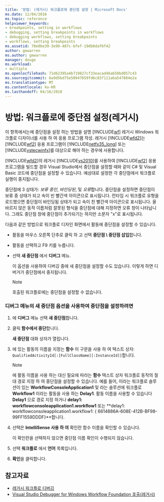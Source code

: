 ```yaml
---
title: '방법: (레거시) 워크플로에 중단점 설정 | Microsoft Docs'
ms.date: 11/04/2016
ms.topic: reference
helpviewer_keywords:
- breakpoints, setting in workflows
- debugging, setting breakpoints in workflows
- debugging workflows, setting breakpoints
- workflows, setting breakpoints
ms.assetid: 78e0be39-3e99-487c-bfef-19db0daf6f42
author: gewarren
ms.author: gewarren
manager: douge
ms.workload:
- multiple
ms.openlocfilehash: 71d62395a4b719827cf33eacad46a650bd057c43
ms.sourcegitcommit: 6a9d5bd75e50947659fd6c837111a6a547884e2a
ms.translationtype: MT
ms.contentlocale: ko-KR
ms.lasthandoff: 04/16/2018
---
```

# <a name="how-to-set-breakpoints-in-workflows-legacy"></a>방법: 워크플로에 중단점 설정(레거시)
이 항목에서는에 중단점을 설정 하는 방법을 설명 [!INCLUDE[wf](../workflow-designer/includes/wf_md.md)] 레거시 Windows 워크플로 디자이너를 사용 하 여 응용 프로그램 작성. 레거시 [!INCLUDE[wfd2](../workflow-designer/includes/wfd2_md.md)]는 [!INCLUDE[wf2](../workflow-designer/includes/wf2_md.md)] 응용 프로그램이 [!INCLUDE[netfx35_long](../workflow-designer/includes/netfx35_long_md.md)] 또는 [!INCLUDE[vstecwinfx](../workflow-designer/includes/vstecwinfx_md.md)]를 대상으로 해야 하는 경우에 사용합니다.

 [!INCLUDE[wfd2](../workflow-designer/includes/wfd2_md.md)]의 레거시 [!INCLUDE[vs2010](../misc/includes/vs2010_md.md)]를 사용하여 [!INCLUDE[wf2](../workflow-designer/includes/wf2_md.md)] 응용 프로그램을 빌드할 경우 Visual Studio에서 중단점을 설정할 때와 같이 C# 및 Visual Basic 코드에 중단점을 설정할 수 있습니다. 예상대로 설정한 각 중단점에서 워크플로 실행이 중지됩니다.

 중단점에 3 상태가: *보류 중인*, *바인딩된*, 및 *오류*합니다. 중단점을 설정하면 중단점이 보류 중 상태가 되고 속이 빈 빨간색 아이콘으로 표시됩니다. 런타임 시 워크플로 유형을 로드했으면 중단점이 바인딩됨 상태가 되고 속이 찬 빨간색 아이콘으로 표시됩니다. 올바르지 않은 동작 이름처럼 잘못된 형식을 중단점에 대해 지정하면 오류 창이 나타납니다. 그래도 중단점 창에 중단점이 추가되기는 하지만 소문자 "x"로 표시됩니다.

 다음과 같은 방법으로 워크플로 디자인 화면에서 활동에 중단점을 설정할 수 있습니다.

-   활동을 마우스 오른쪽 단추로 클릭 하 고 선택 **중단점 \ 중단점 삽입**합니다.

-   활동을 선택하고 F9 키를 누릅니다.

-   선택 **새 중단점** 에서 **디버그** 메뉴.

     이 옵션을 사용하여 디버깅 중에 새 중단점을 설정할 수도 있습니다. 이렇게 하면 디버거가 중단점에서 중지됩니다.

    > [!NOTE]
    > 호출된 워크플로에는 중단점을 설정할 수 없습니다.

### <a name="to-set-a-breakpoint-using-the-new-breakpoint-option-on-the-debug-menu"></a>디버그 메뉴의 새 중단점 옵션을 사용하여 중단점을 설정하려면

1.  에 **디버그** 메뉴 선택 **새 중단점**합니다.

2.  클릭 **함수에서 중단**합니다.

     **새 중단점** 대화 상자가 열립니다.

3.  에 있는 활동의 이름을 지정는 **함수** 이 구문을 사용 하 여 텍스트 상자: `QualifiedActivityId[:[FullClassName][:InstanceId]]`합니다.

    > [!NOTE]
    > 에 활동 이름을 사용 하는 대신 필요에 따라는 **함수** 텍스트 상자 워크플로 동작의 절대 경로 지정 하 여 중단점을 설정할 수 있습니다. 예를 들어, 이라는 워크플로 솔루션이 있는 **WorkflowConsoleApplication1** 및 라는 솔루션에 워크플로 **Workflow1** 이라는 활동을 사용 하는 **Delay1**. 활동 이름을 사용할 수 있습니다 **Delay1** 으로 경로 지정 하거나 **delay1: workflowconsoleapplication1.workflow1** 또는 **delay1: workflowconsoleapplication1.workflow1: { 6614886A-608E-412B-BF98-99FF1559DDDF}**합니다.

4.  선택은 **IntelliSense 사용 하 여** 확인란 함수 이름을 확인할 수 있습니다.

     이 확인란을 선택하지 않으면 중단점 이름 확인이 수행되지 않습니다.

5.  선택 **워크플로** 에서 **언어** 목록입니다.

6.  **확인**을 클릭합니다.

## <a name="see-also"></a>참고자료

- [레거시 워크플로 디버깅](../workflow-designer/debugging-legacy-workflows.md)
- [Visual Studio Debugger for Windows Workflow Foundation 호출(레거시)](../workflow-designer/invoking-the-visual-studio-debugger-for-windows-workflow-foundation-legacy.md)